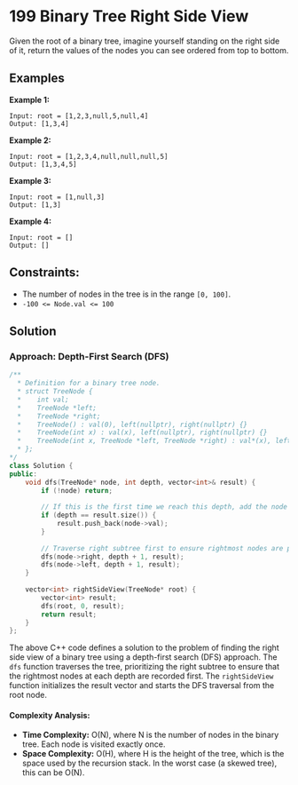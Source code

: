 # 199 Binary Tree Right Side View

Given the root of a binary tree, imagine yourself standing on the right side of it, return the values of the nodes you can see ordered from top to bottom.

## Examples

**Example 1:**

```
Input: root = [1,2,3,null,5,null,4]
Output: [1,3,4]
```
**Example 2:**

```
Input: root = [1,2,3,4,null,null,null,5]
Output: [1,3,4,5]
```
**Example 3:**

```
Input: root = [1,null,3]
Output: [1,3]
```
**Example 4:**

```
Input: root = []
Output: []
```

## Constraints:
- The number of nodes in the tree is in the range `[0, 100]`.
- `-100 <= Node.val <= 100`

## Solution

### Approach: Depth-First Search (DFS)

```cpp
/**
  * Definition for a binary tree node.
  * struct TreeNode {
  *    int val;
  *    TreeNode *left;
  *    TreeNode *right;
  *    TreeNode() : val(0), left(nullptr), right(nullptr) {}
  *    TreeNode(int x) : val(x), left(nullptr), right(nullptr) {}
  *    TreeNode(int x, TreeNode *left, TreeNode *right) : val*(x), left(left), right(right) {}
  * };
*/
class Solution {
public:
    void dfs(TreeNode* node, int depth, vector<int>& result) {
        if (!node) return;
        
        // If this is the first time we reach this depth, add the node's value
        if (depth == result.size()) {
            result.push_back(node->val);
        }
        
        // Traverse right subtree first to ensure rightmost nodes are processed first
        dfs(node->right, depth + 1, result);
        dfs(node->left, depth + 1, result);
    }
    
    vector<int> rightSideView(TreeNode* root) {
        vector<int> result;
        dfs(root, 0, result);
        return result;
    }
};
```

The above C++ code defines a solution to the problem of finding the right side view of a binary tree using a depth-first search (DFS) approach. The `dfs` function traverses the tree, prioritizing the right subtree to ensure that the rightmost nodes at each depth are recorded first. The `rightSideView` function initializes the result vector and starts the DFS traversal from the root node.

#### Complexity Analysis:
- **Time Complexity:** O(N), where N is the number of nodes in the binary tree. Each node is visited exactly once.
- **Space Complexity:** O(H), where H is the height of the tree, which is the space used by the recursion stack. In the worst case (a skewed tree), this can be O(N).